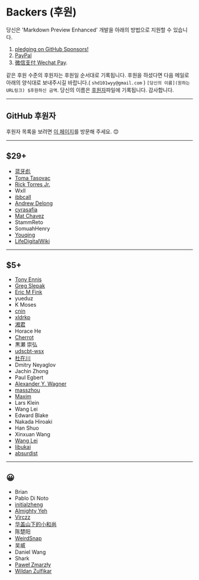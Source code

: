 # Backers (후원)

당신은 'Markdown Preview Enhanced' 개발을 아래의 방법으로 지원할 수 있습니다.
1. [pledging on GitHub Sponsors!](https://github.com/sponsors/shd101wyy)
2. [PayPal](paypal.md)
3. [微信支付 Wechat Pay](wechat.md). 

같은 후원 수준의 후원자는 후원일 순서대로 기록됩니다.
후원을 하셨다면 다음 메일로 아래의 양식대로 보내주시길 바랍니다.( `shd101wyy@gmail.com` )
`[당신의 이름](원하는 URL링크) $후원하신 금액`. 
당신의 이름은 [후원자](backers.md)파일에 기록됩니다.
감사합니다.

---

## GitHub 후원자

후원자 목록을 보려면 [이 페이지](https://github.com/sponsors/shd101wyy)를 방문해 주세요. 😊

---

## \$29+

- [蓝牙彪](https://www.zhihu.com/people/bluetoothbiao/answers)
- [Toma Tasovac](https://twitter.com/ttasovac)
- [Rick Torres Jr.](https://twitter.com/Rick_Torres_Jr)
- Wxll
- [ibbcall](https://github.com/ibbcall)
- [Andrew Delong](https://github.com/andrewdelong)
- [cyrasafia](https://github.com/cyrasafia)
- [Mat Chavez](https://matchavez.com)
- StammReto
- SomuahHenry
- [Youqing](https://github.com/hanyouqing)
- [LifeDigitalWiki](https://lifedigitalwiki.org)

---

## \$5+

- [Tony Ennis](https://twitter.com/tonyennis)
- [Greg Slepak](https://twitter.com/taoeffect)
- [Eric M Fink](https://github.com/LuckyJimJD)
- yueduz
- K Moses
- [cnin](https://github.com/cnin)
- [xldrkp](axel-duerkop.de/blog)
- [湘君](https://www.sierxue.me/)
- Horace He
- [Cherrot](https://cherrot.com/)
- 黒瀬 崇弘
- [udscbt-wsx](https://github.com/udscbt-wsx)
- [杜在川](https://www.zhihu.com/people/duzaichuan/activities)
- Dmitry Neyaglov
- Jachin Zhong
- Paul Egbert
- [Alexander Y. Wagner](https://www2.ccs.tsukuba.ac.jp/Astro/Members/ayw/)
- [masszhou](https://github.com/masszhou)
- [Maxim](https://github.com/maxim-ge)
- Lars Klein
- Wang Lei
- Edward Blake
- Nakada Hiroaki
- Han Shuo
- Xinxuan Wang
- [Wang Lei](https://www.linkedin.com/in/leiwangsg)
- [libukai](https://markdown.10k.xyz)
- [absurdist](https://github.com/absurdist)

---

## 😀

- Brian
- Pablo Di Noto
- [initialzheng](https://github.com/initialzheng)
- [Almighty Yeh](https://www.linkedin.com/in/almighty-yeh-765a7274)
- [Virczz](https://github.com/Virczz)
- [华盖山下的小和尚](https://www.kssm.ltd/)
- 陈楚阳
- [WeirdSnap](https://github.com/weirdsnap)
- 吴威
- Daniel Wang
- Shark
- [Paweł Zmarzły](https://github.com/pzmarzly)
- [Wildan Zulfikar](https://github.com/wzulfikar)